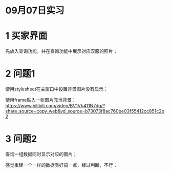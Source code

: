 09月07日实习
===

# 1 买家界面

先放入查询功能，并在查询功能中展示对应汉服的照片；


# 2 问题1

使用stylesheet在主窗口中设置背景图片没有显示；

使用frame贴入一张图片充当背景：
<https://www.bilibili.com/video/BV1Vh411N7dq/?share_source=copy_web&vd_source=b73073f8ac760be03f55412cc851c2b2>

# 3 问题2

查询一组数据同时显示对应的图片；

感觉重建一个一样的数据表好搞一点，经过判断，不行；


